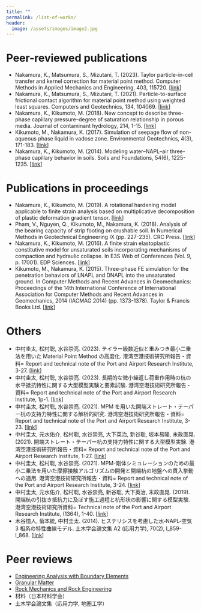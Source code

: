 ```yaml
---
title: ""
permalink: /list-of-works/
header:
  image: /assets/images/image2.jpg
---
```


# Peer-reviewed publications

* Nakamura, K., Matsumura, S., Mizutani, T. (2023). Taylor particle-in-cell transfer and kernel correction for material point method. Computer Methods in Applied Mechanics and Engineering, 403, 115720. [[link](https://doi.org/10.1016/j.cma.2022.115720)]
* Nakamura, K., Matsumura, S., Mizutani, T. (2021). Particle-to-surface frictional contact algorithm for material point method using weighted least squares. Computers and Geotechnics, 134, 104069. [[link](https://doi.org/10.1016/j.compgeo.2021.104069)]
* Nakamura, K., Kikumoto, M. (2018). New concept to describe three-phase capillary pressure–degree of saturation relationship in porous media. Journal of contaminant hydrology, 214, 1-15. [[link](https://doi.org/10.1016/j.jconhyd.2018.03.008)]
* Kikumoto, M., Nakamura, K. (2017). Simulation of seepage flow of non-aqueous phase liquid in vadose zone. Environmental Geotechnics, 4(3), 171-183. [[link](https://doi.org/10.1680/jenge.15.00011)]
* Nakamura, K., Kikumoto, M. (2014). Modeling water–NAPL–air three-phase capillary behavior in soils. Soils and Foundations, 54(6), 1225-1235. [[link](https://doi.org/10.1016/j.sandf.2014.11.015)]

# Publications in proceedings

* Nakamura, K., Kikumoto, M. (2019). A rotational hardening model applicable to finite strain analysis based on multiplicative decomposition of plastic deformation gradient tensor. [[link](https://yo-1.ct.ntust.edu.tw:8887/tgssp/file/16ARC/file/TC103-009_JGS-077.pdf)]
* Pham, V., Nguyen, Q., Kikumoto, M., Nakamura, K. (2018). Analysis of the bearing capacity of strip footing on crushable soil. In Numerical Methods in Geotechnical Engineering IX (pp. 227-235). CRC Press. [[link](https://www.taylorfrancis.com/chapters/edit/10.1201/9780429446931-29/analysis-bearing-capacity-strip-footing-crushable-soil-vu-pham-quang-nguyen-mamoru-kikumoto-keita-nakamura)]
* Nakamura, K., Kikumoto, M. (2016). A finite strain elastoplastic constitutive model for unsaturated soils incorporating mechanisms of compaction and hydraulic collapse. In E3S Web of Conferences (Vol. 9, p. 17001). EDP Sciences. [[link](https://www.e3s-conferences.org/articles/e3sconf/abs/2016/04/e3sconf_eunsat2016_17001/e3sconf_eunsat2016_17001.html)]
* Kikumoto, M., Nakamura, K. (2015). Three-phase FE simulation for the penetration behaviors of LNAPL and DNAPL into the unsaturated ground. In Computer Methods and Recent Advances in Geomechanics: Proceedings of the 14th International Conference of International Association for Computer Methods and Recent Advances in Geomechanics, 2014 (IACMAG 2014) (pp. 1373-1378). Taylor & Francis Books Ltd. [[link](https://www.proquest.com/openview/a2202106d2a13f6d94fe9f49e0ebd3d4/1?pq-origsite=gscholar&cbl=2069212)]

# Others

* 中村圭太, 松村聡, 水谷崇亮. (2023). テイラー級数近似と重みつき最小二乗法を用いた Material Point Method の高度化. 港湾空港技術研究所報告・資料= Report and technical note of the Port and Airport Research Institute, 3-27. [[link](https://www.pari.go.jp/2023/06/REPORT62-2-1.html)]
* 中村圭太, 松村聡, 水谷崇亮. (2023). 長期的な微小繰返し荷重作用時の杭の水平抵抗特性に関する大型模型実験と要素試験. 港湾空港技術研究所報告・資料= Report and technical note of the Port and Airport Research Institute, 1p-1. [[link](https://www.pari.go.jp/2023/06/TECHNICALNOTE1408.html)]
* 中村圭太, 松村聡, 水谷崇亮. (2021). MPM を用いた開端ストレート・テーパー杭の支持力特性に関する解析的研究. 港湾空港技術研究所報告・資料= Report and technical note of the Port and Airport Research Institute, 3-23. [[link](https://www.pari.go.jp/2021/12/REPORT60-3-2.html)]
* 中村圭太, 元水佑介, 松村聡, 水谷崇亮, 大下英治, 新谷聡, 坂本易隆, 末政直晃. (2021). 開端ストレート・テーパー杭の支持力特性に関する大型模型実験. 港湾空港技術研究所報告・資料= Report and technical note of the Port and Airport Research Institute, 1-27. [[link](https://www.pari.go.jp/2021/12/TECHNICALNOTE1391.html)]
* 中村圭太, 松村聡, 水谷崇亮. (2021). MPM-剛体シミュレーションのための最小二乗法を用いた摩擦接触アルゴリズムの開発と開端杭の地盤への貫入挙動への適用. 港湾空港技術研究所報告・資料= Report and technical note of the Port and Airport Research Institute, 3-24. [[link](https://www.pari.go.jp/2021/06/REPORT60-1-7.html)]
* 中村圭太, 元水佑介, 松村聡, 水谷崇亮, 新谷聡, 大下英治, 末政直晃. (2019). 開端杭の引抜き抵抗力に及ぼす施工過程と杭形状の影響に関する模型実験. 港湾空港技術研究所資料= Technical note of the Port and Airport Research Institute, (1364), 1-40. [[link](https://www.pari.go.jp/2019/11/TECHNICALNOTE1364.html)]
* 木谷憶人, 菊本統, 中村圭太. (2014). ヒステリシスを考慮した水‐NAPL‐空気 3 相系の特性曲線モデル. 土木学会論文集 A2 (応用力学), 70(2), I_859-I_868. [[link](https://www.jstage.jst.go.jp/article/jscejam/70/2/70_I_859/_article/-char/ja/)]

# Peer reviews

* [Engineering Analysis with Boundary Elements](https://www.sciencedirect.com/journal/engineering-analysis-with-boundary-elements)
* [Granular Matter](https://www.springer.com/journal/10035)
* [Rock Mechanics and Rock Engineering](https://www.springer.com/journal/603)
* 材料（日本材料学会）
* 土木学会論文集（応用力学, 地圏工学）
